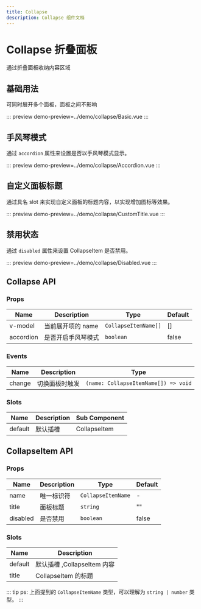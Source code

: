 ```yaml
---
title: Collapse
description: Collapse 组件文档
---
```


# Collapse 折叠面板

通过折叠面板收纳内容区域

## 基础用法

可同时展开多个面板，面板之间不影响

::: preview
demo-preview=../demo/collapse/Basic.vue
:::

## 手风琴模式

通过 `accordion` 属性来设置是否以手风琴模式显示。

::: preview
demo-preview=../demo/collapse/Accordion.vue
:::

## 自定义面板标题

通过具名 slot 来实现自定义面板的标题内容，以实现增加图标等效果。

::: preview
demo-preview=../demo/collapse/CustomTitle.vue
:::

## 禁用状态

通过 `disabled` 属性来设置 CollapseItem 是否禁用。

::: preview
demo-preview=../demo/collapse/Disabled.vue
:::

## Collapse API

### Props

| Name      | Description        | Type                 | Default |
| --------- | ------------------ | -------------------- | ------- |
| v-model   | 当前展开项的 name  | `CollapseItemName[]` | []      |
| accordion | 是否开启手风琴模式 | `boolean`            | false   |

### Events

| Name   | Description    | Type                                 |
| ------ | -------------- | ------------------------------------ |
| change | 切换面板时触发 | `(name: CollapseItemName[]) => void` |

### Slots

| Name    | Description | Sub Component |
| ------- | ----------- | ------------- |
| default | 默认插槽    | CollapseItem  |

## CollapseItem API

### Props

| Name     | Description | Type               | Default |
| -------- | ----------- | ------------------ | ------- |
| name     | 唯一标识符  | `CollapseItemName` | -       |
| title    | 面板标题    | `string`           | ""      |
| disabled | 是否禁用    | `boolean`          | false   |

### Slots

| Name    | Description                 |
| ------- | --------------------------- |
| default | 默认插槽 ,CollapseItem 内容 |
| title   | CollapseItem 的标题         |

::: tip
ps: 上面提到的 `CollapseItemName` 类型，可以理解为 `string | number` 类型。
:::